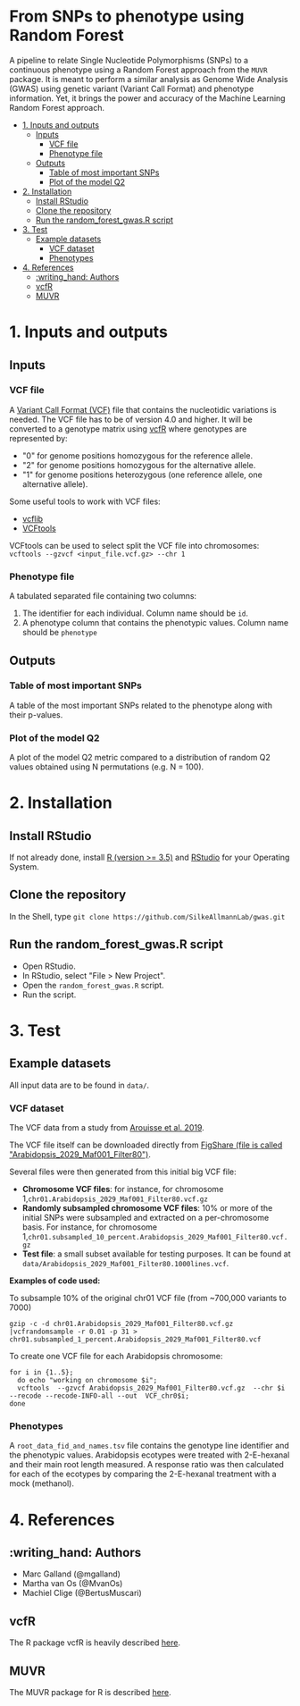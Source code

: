 # From SNPs to phenotype using Random Forest 

A pipeline to relate Single Nucleotide Polymorphisms (SNPs) to a continuous phenotype using a Random Forest approach from the `MUVR` package. It is meant to perform a similar analysis as Genome Wide Analysis (GWAS) using genetic variant (Variant Call Format) and phenotype information. Yet, it brings the power and accuracy of the Machine Learning Random Forest approach. 

 
<!-- MarkdownTOC autolink="true" levels="1,2,3" -->

- [1. Inputs and outputs](#1-inputs-and-outputs)
	- [Inputs](#inputs)
		- [VCF file](#vcf-file)
		- [Phenotype file](#phenotype-file)
	- [Outputs](#outputs)
		- [Table of most important SNPs](#table-of-most-important-snps)
		- [Plot of the model Q2](#plot-of-the-model-q2)
- [2. Installation](#2-installation)
	- [Install RStudio](#install-rstudio)
	- [Clone the repository](#clone-the-repository)
	- [Run the random_forest_gwas.R script](#run-the-random_forest_gwasr-script)
- [3. Test](#3-test)
	- [Example datasets](#example-datasets)
		- [VCF dataset](#vcf-dataset)
		- [Phenotypes](#phenotypes)
- [4. References](#4-references)
	- [:writing\_hand: Authors](#writing_hand-authors)
	- [vcfR](#vcfr)
	- [MUVR](#muvr)

<!-- /MarkdownTOC -->

# 1. Inputs and outputs

## Inputs

### VCF file 
A [Variant Call Format (VCF)](https://en.wikipedia.org/wiki/Variant_Call_Format) file that contains the nucleotidic variations is needed. The VCF file has to be of version 4.0 and higher. It will be converted to a genotype matrix using [vcfR](https://knausb.github.io/vcfR_documentation/index.html) where genotypes are represented by:
- "0" for genome positions homozygous for the reference allele.
- "2" for genome positions homozygous for the alternative allele.
- "1" for genome positions heterozygous (one reference allele, one alternative allele).

Some useful tools to work with VCF files:
- [vcflib](https://github.com/vcflib/vcflib)
- [VCFtools](https://vcftools.github.io/man_latest.html)

VCFtools can be used to select split the VCF file into chromosomes: `vcftools --gzvcf <input_file.vcf.gz> --chr 1`


### Phenotype file
A tabulated separated file containing two columns:
1. The identifier for each individual. Column name should be `id`.
2. A phenotype column that contains the phenotypic values. Column name should be `phenotype` 


## Outputs

### Table of most important SNPs
A table of the most important SNPs related to the phenotype along with their p-values.

### Plot of the model Q2
A plot of the model Q2 metric compared to a distribution of random Q2 values obtained using N permutations (e.g. N = 100).


# 2. Installation 

## Install RStudio
If not already done, install [R (version >= 3.5)](https://www.r-project.org/) and [RStudio](https://rstudio.com/) for your Operating System. 

## Clone the repository
In the Shell, type `git clone https://github.com/SilkeAllmannLab/gwas.git`

## Run the random_forest_gwas.R script
- Open RStudio.
- In RStudio, select "File > New Project". 
- Open the `random_forest_gwas.R` script. 
- Run the script.  

# 3. Test

## Example datasets

All input data are to be found in `data/`.

### VCF dataset
The VCF data from a study from [Arouisse et al. 2019](https://onlinelibrary.wiley.com/doi/full/10.1111/tpj.14659).

The VCF file itself can be downloaded directly from [FigShare (file is called "Arabidopsis_2029_Maf001_Filter80")](https://figshare.com/projects/Imputation_of_3_million_SNPs_in_the_Arabidopsis_regional_mapping_population/72887).

Several files were then generated from this initial big VCF file:
- __Chromosome VCF files__: for instance, for chromosome 1,`chr01.Arabidopsis_2029_Maf001_Filter80.vcf.gz`
- __Randomly subsampled chromosome VCF files__: 10% or more of the initial SNPs were subsampled and extracted on a per-chromosome basis. For instance, for chromosome 1,`chr01.subsampled_10_percent.Arabidopsis_2029_Maf001_Filter80.vcf.gz`
- __Test file__: a small subset available for testing purposes. It can be found at `data/Arabidopsis_2029_Maf001_Filter80.1000lines.vcf`.



__Examples of code used:__    

To subsample 10% of the original chr01 VCF file (from \~700,000 variants to 7000)  
```
gzip -c -d chr01.Arabidopsis_2029_Maf001_Filter80.vcf.gz |vcfrandomsample -r 0.01 -p 31 > chr01.subsampled_1_percent.Arabidopsis_2029_Maf001_Filter80.vcf
```

To create one VCF file for each Arabidopsis chromosome:  
```
for i in {1..5}; 
  do echo "working on chromosome $i";
  vcftools  --gzvcf Arabidopsis_2029_Maf001_Filter80.vcf.gz  --chr $i  --recode --recode-INFO-all --out  VCF_chr0$i; 
done
```

### Phenotypes
A `root_data_fid_and_names.tsv` file contains the genotype line identifier and the phenotypic values. Arabidopsis ecotypes were treated with 2-E-hexanal and their main root length measured. A response ratio was then calculated for each of the ecotypes by comparing the 2-E-hexanal treatment with a mock (methanol).




# 4. References 

## :writing\_hand: Authors

* Marc Galland (@mgalland)
* Martha van Os (@MvanOs)
* Machiel Clige (@BertusMuscari)

## vcfR
The R package vcfR is heavily described [here](https://knausb.github.io/vcfR_documentation/index.html).

## MUVR
The MUVR package for R is described [here](https://gitlab.com/CarlBrunius/MUVR).



